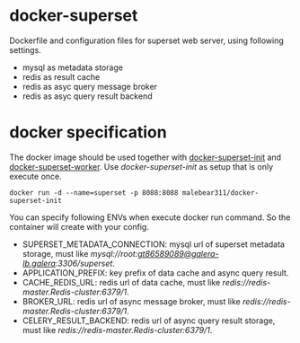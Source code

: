 # docker-superset
Dockerfile and configuration files for superset web server, using following settings.
- mysql as metadata storage
- redis as result cache
- redis as asyc query message broker
- redis as asyc query result backend

# docker specification
The docker image should be used together with [docker-superset-init](https://hub.docker.com/r/malebear311/docker-superset-init/) and [docker-superset-worker](). Use *docker-superset-init* as setup that is only execute once.

```
docker run -d --name=superset -p 8088:8088 malebear311/docker-superset-init
```

You can specify following ENVs when execute docker run command. So the container will create with your config.
- SUPERSET_METADATA_CONNECTION: mysql url of superset metadata storage, must like *mysql://root:gt86589089@galera-lb.galera:3306/superset*.
- APPLICATION_PREFIX: key prefix of data cache and async query result.
- CACHE_REDIS_URL: redis url of data cache, must like *redis://redis-master.Redis-cluster:6379/1*.
- BROKER_URL: redis url of async message broker, must like *redis://redis-master.Redis-cluster:6379/1*.
- CELERY_RESULT_BACKEND: redis url of async query result storage, must like *redis://redis-master.Redis-cluster:6379/1*.